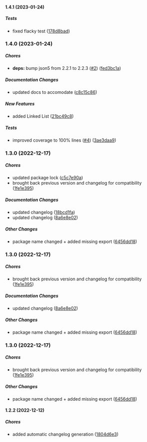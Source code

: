 #### 1.4.1 (2023-01-24)

##### Tests

*  fixed flacky test ([178d8bad](https://github.com/Cadienvan/expirables/commit/178d8bad98f87b18805c5f2f0cfc69fe627aba47))

### 1.4.0 (2023-01-24)

##### Chores

* **deps:**  bump json5 from 2.2.1 to 2.2.3 ([#2](https://github.com/Cadienvan/expirables/pull/2)) ([fed3bc1a](https://github.com/Cadienvan/expirables/commit/fed3bc1ab1dd45c2ed44cf25e4d362c8ee3a63cc))

##### Documentation Changes

*  updated docs to accomodate ([c8c15c86](https://github.com/Cadienvan/expirables/commit/c8c15c8655be1cb1ea916aff62359a4c3865e07b))

##### New Features

*  added Linked List ([21bc49c8](https://github.com/Cadienvan/expirables/commit/21bc49c8a900fa0561dabd6a8f3d9eeb81f77b08))

##### Tests

*  improved coverage to 100% lines ([#4](https://github.com/Cadienvan/expirables/pull/4)) ([3ae3daa9](https://github.com/Cadienvan/expirables/commit/3ae3daa98200473b3641cd4b308048197a3c000a))

### 1.3.0 (2022-12-17)

##### Chores

*  updated package lock ([c5c7e90a](https://github.com/Cadienvan/expirables/commit/c5c7e90abd9a72eb31918e875b5562288297583b))
*  brought back previous version and changelog for compatibility ([1fe1e395](https://github.com/Cadienvan/expirables/commit/1fe1e39543a2d9befed323ae6c65ad3437e83b62))

##### Documentation Changes

*  updated changelog ([18bcd1fa](https://github.com/Cadienvan/expirables/commit/18bcd1fa66280273d75fb329c7bd95047d57b6c6))
*  updated changelog ([8a6e8e02](https://github.com/Cadienvan/expirables/commit/8a6e8e02fa424aa444596221db36b8c6b432eb82))

##### Other Changes

*  package name changed + added missing export ([6456dd18](https://github.com/Cadienvan/expirables/commit/6456dd186e30c8459b06dea8ff230d65cc2ad8d6))

### 1.3.0 (2022-12-17)

##### Chores

*  brought back previous version and changelog for compatibility ([1fe1e395](https://github.com/Cadienvan/expirables/commit/1fe1e39543a2d9befed323ae6c65ad3437e83b62))

##### Documentation Changes

*  updated changelog ([8a6e8e02](https://github.com/Cadienvan/expirables/commit/8a6e8e02fa424aa444596221db36b8c6b432eb82))

##### Other Changes

*  package name changed + added missing export ([6456dd18](https://github.com/Cadienvan/expirables/commit/6456dd186e30c8459b06dea8ff230d65cc2ad8d6))

### 1.3.0 (2022-12-17)

##### Chores

*  brought back previous version and changelog for compatibility ([1fe1e395](https://github.com/Cadienvan/expirables/commit/1fe1e39543a2d9befed323ae6c65ad3437e83b62))

##### Other Changes

*  package name changed + added missing export ([6456dd18](https://github.com/Cadienvan/expirables/commit/6456dd186e30c8459b06dea8ff230d65cc2ad8d6))

#### 1.2.2 (2022-12-12)

##### Chores

*  added automatic changelog generation ([1804d6e3](https://github.com/Cadienvan/expirables/commit/1804d6e3519bf8f4cd64cf0c81643f281ea76f2f))
